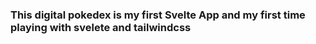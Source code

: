 ### This digital pokedex is my first Svelte App and my first time playing with svelete and tailwindcss

